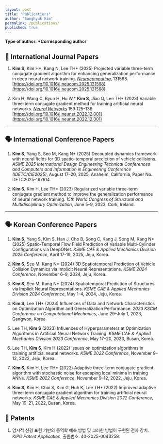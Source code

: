 ```yaml
---
layout: post
title: "Publications"
author: "Sanghyuk Kim"
permalink: /publications/
published: true
---
```


**Type of author: \*Corresponding author**

## 📖 International Journal Papers

1. **Kim S**, Kim H\*, Kang N, Lee TH\* (2025) Projected variable three-term conjugate gradient algorithm for enhancing generalization performance in deep neural network training. [_Neurocomputing_](https://www.sciencedirect.com/journal/neurocomputing), 131568. [https://doi.org/10.1016/j.neucom.2025.131568](https://doi.org/10.1016/j.neucom.2025.131568)

2. Kim H, Wang C, Byun H, Hu W,\* **Kim S**, Jiao Q, Lee TH\* (2023) Variable three-term conjugate gradient method for training artificial neural networks. [_Neural Networks_](https://www.sciencedirect.com/journal/neural-networks) 159:125–136. [https://doi.org/10.1016/j.neunet.2022.12.001](https://doi.org/10.1016/j.neunet.2022.12.001)

---

## 🗣️ International Conference Papers

1. **Kim S**, Yang S, Seo M, Kang N\* (2025) Decoupled dynamics framework with neural fields for 3D spatio-temporal prediction of vehicle collisions. _ASME 2025 International Design Engineering Technical Conferences and Computers and Information in Engineering Conference (IDETC/CIE2025)_, August 17–20, 2025, Anaheim, California, Paper No. DETC2025-167614.

2. **Kim S**, Kim H, Lee TH\* (2023) Regularized variable three-term conjugate gradient method to improve the generalization performance of neural network training. _15th World Congress of Structural and Multidisciplinary Optimization_, June 5–9, 2023, Cork, Ireland.

---

## 🗣️ Korean Conference Papers

1. **Kim S**, Yang S, Kim S, Han J, Cho B, Song C, Kang J, Song M, Kang N\* (2025) Spatio-Temporal Flow Field Prediction of Variable Multi-Cylinder Configurations via DeepONet. _KSME CAE & Applied Mechanics Division 2025 Conference_, April 17-19, 2025, Jeju, Korea.

2. **Kim S**, Seo M, Kang N\* (2024) 3D Spatiotemporal Prediction of Vehicle Collision Dynamics via Implicit Neural Representations. _KSME 2024 Conference_, November 6–9, 2024, Jeju, Korea.

3. **Kim S**, Seo M, Kang N\* (2024) Spatiotemporal Prediction of Structures via Implicit Neural Representations. _KSME CAE & Applied Mechanics Division 2024 Conference_, May 1–4, 2024, Jeju, Korea.

4. **Kim S**, Lee TH\* (2023) Influences of Data and Network Characteristics on Optimization Algorithm and Generalization Performance. _2023 KSCM Conference on Computational Mechanics_, June 29–July 1, 2023, Gangwon, Korea

5. Lee TH, **Kim S** (2023) Influences of Hyperparameters at Optimization Algorithms in Artificial Neural Network Training. _KSME CAE & Applied Mechanics Division 2023 Conference_, May 17–20, 2023, Busan, Korea.

6. Lee TH, **Kim S**, Kim H (2022) Issues on optimization algorithms in training artificial neural networks. _KSME 2022 Conference_, November 9–12, 2022, Jeju, Korea.

7. **Kim S**, Kim H, Lee TH\* (2022) Adaptive three-term conjugate gradient algorithm with stochastic noise for escaping local minima in training ANNs. _KSME 2022 Conference_, November 9–12, 2022, Jeju, Korea.

8. **Kim S**, Kim H, Choi S, Kim G, Huh K, Lee TH\* (2022) Improved adaptive three-term conjugate gradient algorithm for training artificial neural networks. _KSME CAE & Applied Mechanics Division 2022 Conference_, May 19–21, 2022, Busan, Korea.

## 🧾 Patents

1. 암시적 신경 표현 기반의 동역학 예측 방법 및 그러한 방법이 구현된 전자 장치. _KIPO Patent Application_, 출원번호: 40-2025-0043259.
